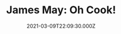 ---
title: "James May: Oh Cook!"
year: 2020
date: 2021-03-09T22:09:30.000Z
permalink: /almanac/tv/2021-03-09-james-may-oh-cook/index.html
season: 1
rating: 3
tmdbid: 106694
---